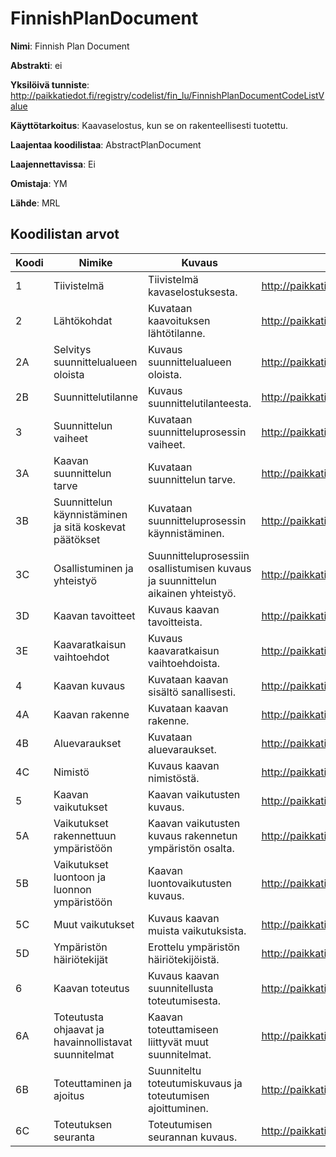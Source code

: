 # FinnishPlanDocument

**Nimi**: Finnish Plan Document

**Abstrakti**: ei

**Yksilöivä tunniste**: http://paikkatiedot.fi/registry/codelist/fin_lu/FinnishPlanDocumentCodeListValue

**Käyttötarkoitus**: Kaavaselostus, kun se on rakenteellisesti tuotettu.

**Laajentaa koodilistaa**: AbstractPlanDocument

**Laajennettavissa**: Ei

**Omistaja**: YM

**Lähde**: MRL

## Koodilistan arvot

Koodi     | Nimike           | Kuvaus          | Tunniste
-----------|------------------|------------|------------
 1       | Tiivistelmä   | Tiivistelmä kavaselostuksesta. | http://paikkatiedot.fi/registry/codelist/fin_lu/FinnishPlanDocumentCodeListValue/1
 2       | Lähtökohdat   | Kuvataan kaavoituksen lähtötilanne. | http://paikkatiedot.fi/registry/codelist/fin_lu/FinnishPlanDocumentCodeListValue/2
 2A       | Selvitys suunnittelualueen oloista   | Kuvaus suunnittelualueen oloista. | http://paikkatiedot.fi/registry/codelist/fin_lu/FinnishPlanDocumentCodeListValue/2A
 2B       | Suunnittelutilanne   | Kuvaus suunnittelutilanteesta. | http://paikkatiedot.fi/registry/codelist/fin_lu/FinnishPlanDocumentCodeListValue/2B
 3       | Suunnittelun vaiheet   | Kuvataan suunnitteluprosessin vaiheet. | http://paikkatiedot.fi/registry/codelist/fin_lu/FinnishPlanDocumentCodeListValue/3
 3A       | Kaavan suunnittelun tarve   | Kuvataan suunnittelun tarve. | http://paikkatiedot.fi/registry/codelist/fin_lu/FinnishPlanDocumentCodeListValue/3A
 3B       | Suunnittelun käynnistäminen ja sitä koskevat päätökset   | Kuvataan suunnitteluprosessin käynnistäminen. | http://paikkatiedot.fi/registry/codelist/fin_lu/FinnishPlanDocumentCodeListValue/3B
 3C       | Osallistuminen ja yhteistyö   | Suunnitteluprosessiin osallistumisen kuvaus ja suunnittelun aikainen yhteistyö. | http://paikkatiedot.fi/registry/codelist/fin_lu/FinnishPlanDocumentCodeListValue/3C
 3D       | Kaavan tavoitteet   | Kuvaus kaavan tavoitteista. | http://paikkatiedot.fi/registry/codelist/fin_lu/FinnishPlanDocumentCodeListValue/3D
 3E       | Kaavaratkaisun vaihtoehdot   | Kuvaus kaavaratkaisun vaihtoehdoista. | http://paikkatiedot.fi/registry/codelist/fin_lu/FinnishPlanDocumentCodeListValue/3E
 4       | Kaavan kuvaus   | Kuvataan kaavan sisältö sanallisesti. | http://paikkatiedot.fi/registry/codelist/fin_lu/FinnishPlanDocumentCodeListValue/4
 4A       | Kaavan rakenne   | Kuvataan kaavan rakenne. | http://paikkatiedot.fi/registry/codelist/fin_lu/FinnishPlanDocumentCodeListValue/4A
 4B       | Aluevaraukset   | Kuvataan aluevaraukset. | http://paikkatiedot.fi/registry/codelist/fin_lu/FinnishPlanDocumentCodeListValue/4B
 4C       | Nimistö   | Kuvaus kaavan nimistöstä. | http://paikkatiedot.fi/registry/codelist/fin_lu/FinnishPlanDocumentCodeListValue/4C
 5       | Kaavan vaikutukset   | Kaavan vaikutusten kuvaus. | http://paikkatiedot.fi/registry/codelist/fin_lu/FinnishPlanDocumentCodeListValue/5
 5A       | Vaikutukset rakennettuun ympäristöön   | Kaavan vaikutusten kuvaus rakennetun ympäristön osalta. | http://paikkatiedot.fi/registry/codelist/fin_lu/FinnishPlanDocumentCodeListValue/5A
 5B       | Vaikutukset luontoon ja luonnon ympäristöön   | Kaavan luontovaikutusten kuvaus. | http://paikkatiedot.fi/registry/codelist/fin_lu/FinnishPlanDocumentCodeListValue/5B
 5C       | Muut vaikutukset   | Kuvaus kaavan muista vaikutuksista. | http://paikkatiedot.fi/registry/codelist/fin_lu/FinnishPlanDocumentCodeListValue/5C
 5D       | Ympäristön häiriötekijät   | Erottelu ympäristön häiriötekijöistä. | http://paikkatiedot.fi/registry/codelist/fin_lu/FinnishPlanDocumentCodeListValue/5D
 6       | Kaavan toteutus   | Kuvaus kaavan suunnitellusta toteutumisesta. | http://paikkatiedot.fi/registry/codelist/fin_lu/FinnishPlanDocumentCodeListValue/6
 6A       | Toteutusta ohjaavat ja havainnollistavat suunnitelmat   | Kaavan toteuttamiseen liittyvät muut suunnitelmat. | http://paikkatiedot.fi/registry/codelist/fin_lu/FinnishPlanDocumentCodeListValue/6
 6B       | Toteuttaminen ja ajoitus   | Suunniteltu toteutumiskuvaus ja toteutumisen ajoittuminen. | http://paikkatiedot.fi/registry/codelist/fin_lu/FinnishPlanDocumentCodeListValue/6
 6C       | Toteutuksen seuranta   | Toteutumisen seurannan kuvaus. | http://paikkatiedot.fi/registry/codelist/fin_lu/FinnishPlanDocumentCodeListValue/6
 
